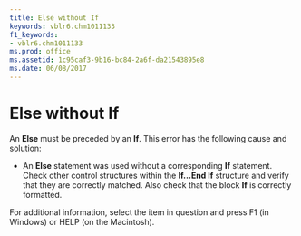 ```yaml
---
title: Else without If
keywords: vblr6.chm1011133
f1_keywords:
- vblr6.chm1011133
ms.prod: office
ms.assetid: 1c95caf3-9b16-bc84-2a6f-da21543895e8
ms.date: 06/08/2017
---
```



# Else without If

An **Else** must be preceded by an **If**. This error has the following cause and solution:



- An **Else** statement was used without a corresponding **If** statement. Check other control structures within the **If...End If** structure and verify that they are correctly matched. Also check that the block **If** is correctly formatted.
    

For additional information, select the item in question and press F1 (in Windows) or HELP (on the Macintosh).

